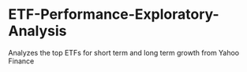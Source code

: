 # ETF-Performance-Exploratory-Analysis
Analyzes the top ETFs for short term and long term growth from Yahoo Finance
